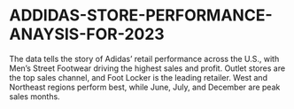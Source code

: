 # ADDIDAS-STORE-PERFORMANCE-ANAYSIS-FOR-2023
The data tells the story of Adidas’ retail performance across the U.S., with Men’s Street Footwear driving the highest sales and profit. Outlet stores are the top sales channel, and Foot Locker is the leading retailer. West and Northeast regions perform best, while June, July, and December are peak sales months. 
